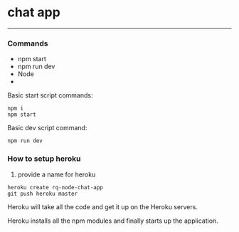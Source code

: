 # chat app
*** 
### Commands
<ul>

  <li>npm start</li>
  <li>npm run dev</li>
  <li>Node</li>
  <li></li>
</ul> 

Basic start script commands:
```
npm i
npm start
```
Basic dev script command:
```
npm run dev
```

### How to setup heroku 

1. provide a name for heroku

```
heroku create rq-node-chat-app
git push heroku master

```
Heroku will take all the code and get it up on the Heroku servers. 

Heroku installs all the npm modules and finally starts up the application.


